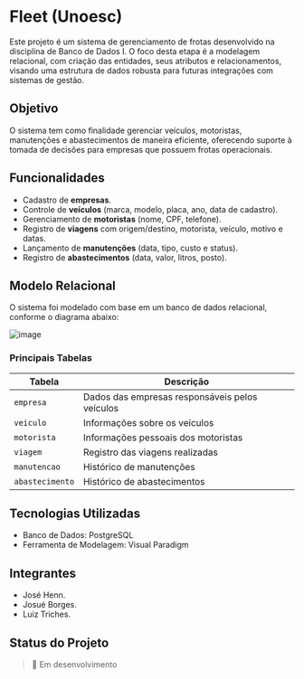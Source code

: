 # Fleet (Unoesc)

Este projeto é um sistema de gerenciamento de frotas desenvolvido na disciplina de Banco de Dados I. O foco desta etapa é a modelagem relacional, com criação das entidades, seus atributos e relacionamentos, visando uma estrutura de dados robusta para futuras integrações com sistemas de gestão.

## Objetivo

O sistema tem como finalidade gerenciar veículos, motoristas, manutenções e abastecimentos de maneira eficiente, oferecendo suporte à tomada de decisões para empresas que possuem frotas operacionais.

## Funcionalidades

- Cadastro de **empresas**.
- Controle de **veículos** (marca, modelo, placa, ano, data de cadastro).
- Gerenciamento de **motoristas** (nome, CPF, telefone).
- Registro de **viagens** com origem/destino, motorista, veículo, motivo e datas.
- Lançamento de **manutenções** (data, tipo, custo e status).
- Registro de **abastecimentos** (data, valor, litros, posto).

## Modelo Relacional

O sistema foi modelado com base em um banco de dados relacional, conforme o diagrama abaixo:

![image](https://github.com/user-attachments/assets/434ba841-8a98-4331-9cdc-39989d36e0a6)


### Principais Tabelas

| Tabela         | Descrição                                      |
|----------------|------------------------------------------------|
| `empresa`      | Dados das empresas responsáveis pelos veículos |
| `veiculo`      | Informações sobre os veículos                  |
| `motorista`    | Informações pessoais dos motoristas            |
| `viagem`       | Registro das viagens realizadas                |
| `manutencao`   | Histórico de manutenções                       |
| `abastecimento`| Histórico de abastecimentos                   |

## Tecnologias Utilizadas

- Banco de Dados: PostgreSQL
- Ferramenta de Modelagem: Visual Paradigm

## Integrantes

- José Henn.
- Josué Borges.
- Luiz Triches.

## Status do Projeto

> 🚧 Em desenvolvimento
